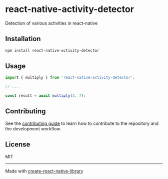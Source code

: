 # react-native-activity-detector

Detection of various activities in react-native

## Installation

```sh
npm install react-native-activity-detector
```

## Usage

```js
import { multiply } from 'react-native-activity-detector';

// ...

const result = await multiply(3, 7);
```

## Contributing

See the [contributing guide](CONTRIBUTING.md) to learn how to contribute to the repository and the development workflow.

## License

MIT

---

Made with [create-react-native-library](https://github.com/callstack/react-native-builder-bob)
